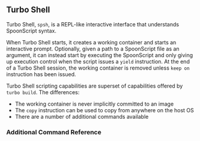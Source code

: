 ## Turbo Shell

Turbo Shell, `spsh`, is a REPL-like interactive interface that understands SpoonScript syntax.

When Turbo Shell starts, it creates a working container and starts an interactive prompt. Optionally, given a path to a SpoonScript file as an argument, it can instead start by executing the SpoonScript and only giving up execution control when the script issues a `yield` instruction. At the end of a Turbo Shell session, the working container is removed unless `keep on` instruction has been issued.

Turbo Shell scripting capabilities are superset of capabilities offered by `turbo build`. The differences:

* The working container is never implicitly committed to an image
* The `copy` instruction can be used to copy from anywhere on the host OS
* There are a number of additional commands available

### Additional Command Reference